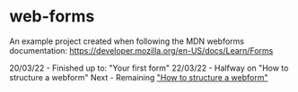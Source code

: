 # web-forms
An example project created when following the MDN webforms documentation: https://developer.mozilla.org/en-US/docs/Learn/Forms


20/03/22 - Finished up to: "Your first form"
22/03/22 - Halfway on "How to structure a webform"
Next - Remaining ["How to structure a webform"](https://developer.mozilla.org/en-US/docs/Learn/Forms/How_to_structure_a_web_form#common_html_structures_used_with_forms)
